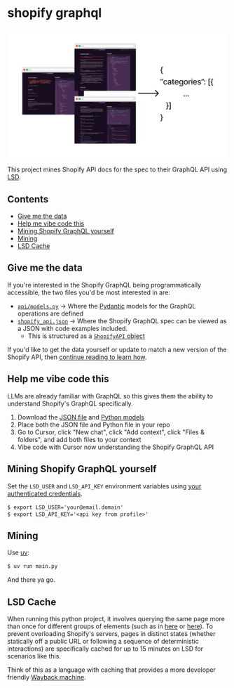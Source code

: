 # shopify graphql

![Shopify LSD diagram](media/Shopify_LSD.jpg)

This project mines Shopify API docs for the spec to their GraphQL API using [LSD](https://lsd.so).

## Contents

* [Give me the data](#give-me-the-data)
* [Help me vibe code this](#help-me-vibe-code-this)
* [Mining Shopify GraphQL yourself](#mining-shopify-graphql-yourself)
* [Mining](#mining)
* [LSD Cache](#lsd-cache)

## Give me the data

If you're interested in the Shopify GraphQL being programmatically accessible, the two files you'd be most interested in are:

* [`api/models.py`](https://github.com/lsd-so/Shopify-GraphQL-Spec/blob/main/api/models.py) -> Where the [Pydantic](https://docs.pydantic.dev/latest/) models for the GraphQL operations are defined
* [`shopify_api.json`](https://github.com/lsd-so/Shopify-GraphQL-Spec/blob/main/shopify_api.json) -> Where the Shopify GraphQL spec can be viewed as a JSON with code examples included.
  * This is structured as a [`ShopifyAPI` object](https://github.com/lsd-so/Shopify-GraphQL-Spec/blob/main/api/models.py#L96)

If you'd like to get the data yourself or update to match a new version of the Shopify API, then [continue reading to learn how](#mining-shopify-graphql-yourself).

## Help me vibe code this

LLMs are already familiar with GraphQL so this gives them the ability to understand Shopify's GraphQL specifically.

1. Download the [JSON file](https://github.com/lsd-so/Shopify-GraphQL-Spec/blob/main/shopify_api.json) and [Python models](https://github.com/lsd-so/Shopify-GraphQL-Spec/blob/main/api/models.py)
2. Place both the JSON file and Python file in your repo
3. Go to Cursor, click "New chat", click "Add context", click "Files & folders", and add both files to your context
4. Vibe code with Cursor now understanding the Shopify GraphQL API

## Mining Shopify GraphQL yourself

Set the `LSD_USER` and `LSD_API_KEY` environment variables using [your authenticated credentials](https://lsd.so/profile).

```
$ export LSD_USER='your@email.domain'
$ export LSD_API_KEY='<api key from profile>'
```

## Mining

Use [uv](https://docs.astral.sh/uv/getting-started/installation/):

```bash
$ uv run main.py
```

And there ya go.

## LSD Cache

When running this python project, it involves querying the same page more than once for different groups of elements (such as in [here](https://github.com/lsd-so/Shopify-GraphQL-Spec/blob/main/api/fields_and_connections.py#L28) or [here](https://github.com/lsd-so/Shopify-GraphQL-Spec/blob/main/api/fields_and_connections.py#L33)). To prevent overloading Shopify's servers, pages in distinct states (whether statically off a public URL or following a sequence of deterministic interactions) are specifically cached for up to 15 minutes on LSD for scenarios like this.

Think of this as a language with caching that provides a more developer friendly [Wayback machine](https://web.archive.org/).